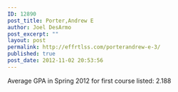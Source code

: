 ```yaml
---
ID: 12890
post_title: Porter,Andrew E
author: Joel DesArmo
post_excerpt: ""
layout: post
permalink: http://effrtlss.com/porterandrew-e-3/
published: true
post_date: 2012-11-02 20:53:56
---
```

<p>Average GPA in Spring 2012 for first course listed: 2.188</p>
